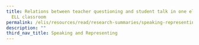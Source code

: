 ```yaml
---
title: Relations between teacher questioning and student talk in one elementary
  ELL classroom
permalink: /elis/resources/read/research-summaries/speaking-representing/teacher-questioning-and-student-talk/
description: ""
third_nav_title: Speaking and Representing
---
```

